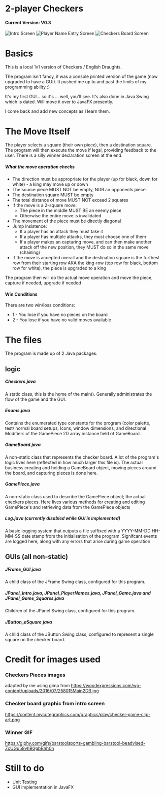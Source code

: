 # 2-player Checkers
#### Current Version: V0.3

![Intro Screen](https://i.imgur.com/zZtaK3t.png)
![Player Name Entry Screen](https://i.imgur.com/KxykazR.png)
![Checkers Board Screen](https://i.imgur.com/FLgaUEn.png)

# Basics

This is a local 1v1 version of Checkers / English Draughts.

The program isn't fancy, it was a console printed version of the game (now upgraded to have a GUI). It pushed me up to and past the limits of my programming ability :)

It's my first GUI... so it's ... well, you'll see. It's also done in Java Swing which is dated. Will move it over to JavaFX presently.

I come back and add new concepts as I learn them.


# The Move Itself

The player selects a square (their own piece), then a destination square. The program will then execute the move if legal, providing feedback to the user. There is a silly winner declaration screen at the end.

##### What the move operation checks

- The direction must be appropriate for the player (up for black, down for white) - a king may move up or down
- The source piece MUST NOT be empty, NOR an opponents piece.
- The destination square MUST be empty
- The total distance of move MUST NOT exceed 2 squares
- If the move is a 2-square move:
    + The piece in the middle MUST BE an enemy piece
    + Otherwise the entire move is invalidated
- The movement of the piece must be directly diagonal
- Jump insistence:
    + If a player has an attack they must take it
    + If a player has multiple attacks, they must choose one of them
    + If a player makes an capturing move, and can then make another attack off the new position, they MUST do so in the same move (chaining)
- If the move is accepted overall and the destination square is the furthest row from their starting row AKA the king-row (top row for black, bottom row for white), the piece
  is upgraded to a king

The program then will do the actual move operation and move the piece, capture if needed, upgrade if needed

#### Win Conditions
There are two win/loss conditions:
- 1 - You lose if you have no pieces on the board
- 2 - You lose if you have no valid moves available

# The files
The program is made up of 2 Java packages.

## logic

##### Checkers.java
A static class, this is the home of the main(). Generally administrates the flow of the game and the GUI.
##### Enums.java
Contains the enumerated type constants for the program (color palette, test/ normal board setups, Icons, window dimensions, and directional Modifiers of the GamePiece 2D array instance field of GameBoard. 
##### GameBoard.java
A non-static class that represents the checker board. A lot of the program's logic lives here (reflected in how much larger this file is). The actual business creating and holding a GameBoard object, moving pieces around the board, and capturing pieces is done here.
##### GamePiece.java
A non-static class used to describe the GamePiece object; the actual checkers pieces. Here lives various methods for creating and editing GamePiece's and retrieving data from the GamePiece objects
##### Log.java (currently disabled while GUI is implemented)
A basic logging system that outputs a file suffixed with a YYYY-MM-DD HH-MM-SS date stamp from the initialisation of the program. Signifcant events are logged here, along with any errors that arise during game operation

## GUIs (all non-static)

##### JFrame_GUI.java
A child class of the JFrame Swing class, configured for this program.
##### JPanel_Intro.java, JPanel_PlayerNames.java, JPanel_Game.java and JPanel_Game_Squares.java
Children of the JPanel Swing class, configured for this program.
##### JButton_aSquare.java
A child class of the JButton Swing class, configured to represent a single square on the checker board.

# Credit for images used

### Checkers Pieces images
adapted by me using gimp from https://woodexpressions.com/wp-content/uploads/2016/07/258015Main2DB.jpg

### Checker board graphic from intro screen
https://content.mycutegraphics.com/graphics/play/checker-game-clip-art.png

### Winner GIF
https://giphy.com/gifs/barstoolsports-gambling-barstool-beadvised-ZcUGu59vhBGgbBhh0n

# Still to do
- Unit Testing
- GUI implementation in JavaFX
